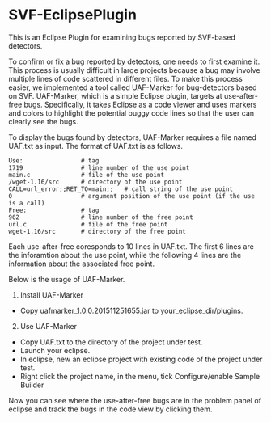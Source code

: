 # SVF-EclipsePlugin
This is an Eclipse Plugin for examining bugs reported by SVF-based detectors.

To confirm or fix a bug reported by detectors, one needs to first examine it. This process is usually difficult in large projects because a bug may involve multiple lines of code scattered in different files. To make this process easier, we implemented a tool called UAF-Marker for bug-detectors based on SVF. UAF-Marker, which is a simple Eclipse plugin, targets at use-after-free bugs. Specifically, it takes Eclipse as a code viewer and uses markers and colors to highlight the potential buggy code lines so that the user can clearly see the bugs.


To display the bugs found by detectors, UAF-Marker requires a file named UAF.txt as input.
The format of UAF.txt is as follows.

    Use:				# tag
    1719				# line number of the use point
    main.c				# file of the use point
    /wget-1.16/src		# directory of the use point
    CALL=url_error;;RET_TO=main;;	# call string of the use point
    0 					# argument position of the use point (if the use is a call)
    Free:				# tag
    962					# line number of the free point
    url.c				# file of the free point
    wget-1.16/src	 	# directory of the free point
Each use-after-free coresponds to 10 lines in UAF.txt. The first 6 lines are the inforamtion about the use point, while the following 4 lines are the information about the associated free point.

Below is the usage of UAF-Marker.
1. Install UAF-Marker
* Copy uafmarker_1.0.0.201511251655.jar to your_eclipse_dir/plugins.
2. Use UAF-Marker
* Copy UAF.txt to the directory of the project under test.
* Launch your eclipse.
* In eclipse, new an eclipse project with existing code of the project under test.
* Right click the project name, in the menu, tick Configure/enable Sample Builder

Now you can see where the use-after-free bugs are in the problem panel of eclipse and track the bugs in the code view by clicking them.

